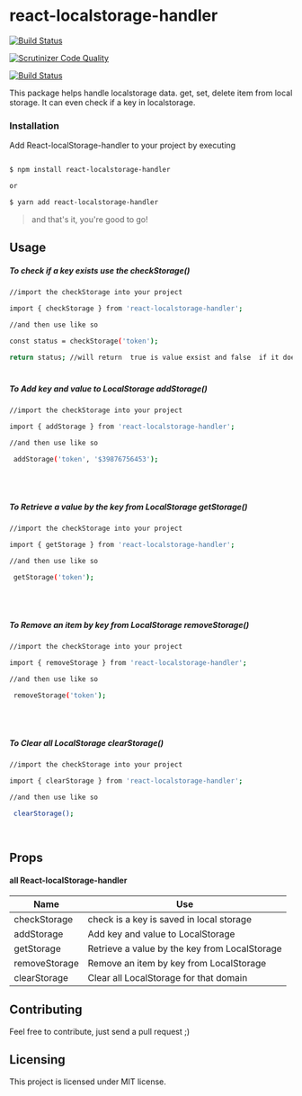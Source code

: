 
  

# react-localstorage-handler

  

  

[![Build Status](https://travis-ci.com/just1and0/React-localStorage-handler.svg?branch=master)](https://travis-ci.com/just1and0/React-localStorage-handler)

  

[![Scrutinizer Code Quality](https://scrutinizer-ci.com/g/just1and0/React-localStorage-handler/badges/quality-score.png?b=master)](https://scrutinizer-ci.com/g/just1and0/React-localStorage-handler/?branch=master)

  

[![Build Status](https://scrutinizer-ci.com/g/just1and0/React-localStorage-handler/badges/build.png?b=master)](https://scrutinizer-ci.com/g/just1and0/React-localStorage-handler/build-status/master)

  

  

  

  

  

This package helps handle localstorage data. get, set, delete item from local storage. It can even check if a key in localstorage.

  

  

  

### Installation

  

  

  

Add React-localStorage-handler to your project by executing


```sh

$ npm install react-localstorage-handler

or

$ yarn add react-localstorage-handler

```

  

  
  

> and that's it, you're good to go!

  

  
  
## Usage

  

  

  

##### To check if a key exists use the *checkStorage()*

```sh
//import the checkStorage into your project

import { checkStorage } from 'react-localstorage-handler';

//and then use like so

const status = checkStorage('token');

return status; //will return  true is value exsist and false  if it doesn't

```

 #

##### To Add key and value to LocalStorage *addStorage()*

```sh
//import the checkStorage into your project

import { addStorage } from 'react-localstorage-handler';

//and then use like so

 addStorage('token', '$39876756453');

 

```

  
 #

##### To Retrieve a value by the key from LocalStorage *getStorage()*

```sh
//import the checkStorage into your project

import { getStorage } from 'react-localstorage-handler';

//and then use like so

 getStorage('token');

 

```

  
 #

##### To Remove an item by key from LocalStorage *removeStorage()*

```sh
//import the checkStorage into your project

import { removeStorage } from 'react-localstorage-handler';

//and then use like so

 removeStorage('token');

 

```

  
 #

##### To Clear all LocalStorage *clearStorage()*

```sh
//import the checkStorage into your project

import { clearStorage } from 'react-localstorage-handler';

//and then use like so

 clearStorage();

 

```

  

  

## Props

  

  

  

#### all React-localStorage-handler

  

  

|Name| Use |
|--|--|
| checkStorage | check is a key is saved in local storage |
| addStorage | Add key and value to LocalStorage |
| getStorage | Retrieve a value by the key from LocalStorage|
| removeStorage |Remove an item by key from LocalStorage |
| clearStorage | Clear all LocalStorage for that domain |


  

  

## Contributing

  

  

Feel free to contribute, just send a pull request ;)

  

  

  

## Licensing

  

  

This project is licensed under MIT license.